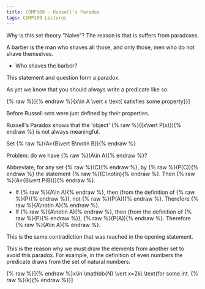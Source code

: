 ```yaml
---
title: COMP109 - Russell's Paradox
tags: COMP109 Lectures
---
```

Why is this set theory "Naive"? The reason is that is suffers from paradoxes.

A barber is the man who shaves all those, and only those, men who do not shave themselves.

* Who shaves the barber?

This statement and question form a paradox.

As yet we know that you should always write a predicate like so:

{% raw %}\]{% endraw %}\{x\in A \vert  x \text{ satisfies some property}\}\]

Before Russell sets were just defined by their properties.

Russell's Paradox shows that the 'object' {% raw %}\(\{x\vert P(x)\}\){% endraw %} is not always meaningful.

Set {% raw %}\(A=\{B\vert B\notin B\}\){% endraw %}

Problem: do we have {% raw %}\(A\in A\){% endraw %}?

Abbreviate, for any set {% raw %}\(C\){% endraw %}, by {% raw %}\(P(C)\){% endraw %} the statement {% raw %}\(C\notin\){% endraw %}. Then {% raw %}\(A=\{B\vert P(B)\}\){% endraw %}. 

* If {% raw %}\(A\in A\){% endraw %}, then (from the definition of {% raw %}\(P\){% endraw %}), not {% raw %}\(P(A)\){% endraw %}. Therefore {% raw %}\(A\notin A\){% endraw %}.
*  If {% raw %}\(A\notin A\){% endraw %}, then (from the definition of {% raw %}\(P\){% endraw %}), {% raw %}\(P(A)\){% endraw %}. Therefore {% raw %}\(A\in A\){% endraw %}.

This is the same contradiction that was reached in the opening statement.

This is the reason why we must draw the elements from another set to avoid this paradox. For example, in the definition of even numbers the predicate draws from the set of natural numbers:

{% raw %}\]{% endraw %}x\in \mathbb{N} \vert  x=2k\ \text{for some int. {% raw %}\(k\){% endraw %}}\]
